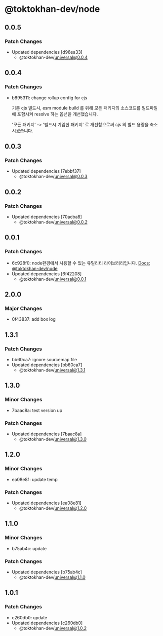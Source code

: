 # @toktokhan-dev/node

## 0.0.5

### Patch Changes

- Updated dependencies [d96ea33]
  - @toktokhan-dev/universal@0.0.4

## 0.0.4

### Patch Changes

- b895311: change rollup config for cjs

  기존 cjs 빌드시, esm module build 를 위해 모든 패키지의 소스코드를 빌드파일에 포함시켜 resolve 하는 옵션을 개선했습니다.

  '모든 패키지' -> '빌드시 기입한 패키지' 로 개선함으로써 cjs 의 빌드 용량을 축소 시켰습니다.

## 0.0.3

### Patch Changes

- Updated dependencies [7ebbf37]
  - @toktokhan-dev/universal@0.0.3

## 0.0.2

### Patch Changes

- Updated dependencies [70acba8]
  - @toktokhan-dev/universal@0.0.2

## 0.0.1

### Patch Changes

- 6c928f0: node환경에서 사용할 수 있는 유틸리티 라이브러리입니다.
  [Docs: @toktokhan-dev/node](https://toktokhan-dev-docs.vercel.app/docs/node)
- Updated dependencies [6f42208]
  - @toktokhan-dev/universal@0.0.1

## 2.0.0

### Major Changes

- 0f43837: add box log

## 1.3.1

### Patch Changes

- bb60ca7: ignore sourcemap file
- Updated dependencies [bb60ca7]
  - @toktokhan-dev/universal@1.3.1

## 1.3.0

### Minor Changes

- 7baac8a: test version up

### Patch Changes

- Updated dependencies [7baac8a]
  - @toktokhan-dev/universal@1.3.0

## 1.2.0

### Minor Changes

- ea08e81: update temp

### Patch Changes

- Updated dependencies [ea08e81]
  - @toktokhan-dev/universal@1.2.0

## 1.1.0

### Minor Changes

- b75ab4c: update

### Patch Changes

- Updated dependencies [b75ab4c]
  - @toktokhan-dev/universal@1.1.0

## 1.0.1

### Patch Changes

- c260db0: update
- Updated dependencies [c260db0]
  - @toktokhan-dev/universal@1.0.2
